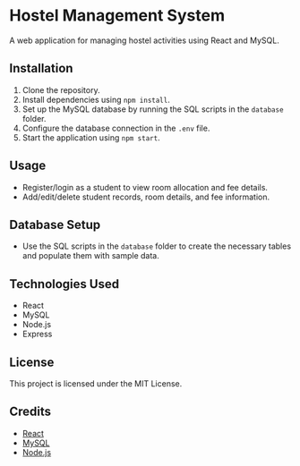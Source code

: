 # Hostel Management System

A web application for managing hostel activities using React and MySQL.


## Installation

1. Clone the repository.
2. Install dependencies using `npm install`.
3. Set up the MySQL database by running the SQL scripts in the `database` folder.
4. Configure the database connection in the `.env` file.
5. Start the application using `npm start`.

## Usage

- Register/login as a student to view room allocation and fee details.
- Add/edit/delete student records, room details, and fee information.

## Database Setup

- Use the SQL scripts in the `database` folder to create the necessary tables and populate them with sample data.

## Technologies Used

- React
- MySQL
- Node.js
- Express

## License

This project is licensed under the MIT License.

## Credits

- [React](https://reactjs.org/)
- [MySQL](https://www.mysql.com/)
- [Node.js](https://nodejs.org/)